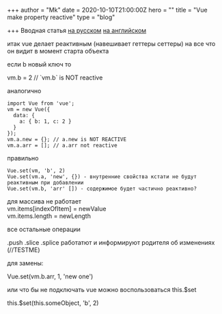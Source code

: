 +++
author = "Mk"
date = 2020-10-10T21:00:00Z
hero = ""
title = "Vue make property reactive"
type = "blog"

+++
Вводная статья [на русском]() [на английском](https://vuejs.org/v2/guide/reactivity.html)

итак vue делает реактивным (навешивает геттеры сеттеры) на все что он видит в момент старта объекта

если b новый ключ то

vm.b = 2 // \`vm.b\` is NOT reactive

аналогично

    import Vue from 'vue';
    vm = new Vue({
      data: {
        a: { b: 1, c: 2 }
      }
    });
    vm.a.new = {}; // a.new is NOT REACTIVE
    vm.a.arr = []; // a.arr not reactive

правильно

    Vue.set(vm, 'b', 2)
    Vue.set(vm.a, 'new', {}) - внутренние свойства кстати не будут реактивным при добавлении
    Vue.set(vm.b, 'arr' []) - содержимое будет частично реактивно?

для массива не работает  
vm.items\[indexOfItem\] = newValue  
vm.items.length = newLength

все остальные операции

.push .slice .splice работатют и информируют родителя об изменениях (//TESTME)

для замены:

Vue.set(vm.b.arr, 1, 'new one')

или что бы не подключать vue можно воспользоваться this.$set

this.$set(this.someObject, 'b', 2)